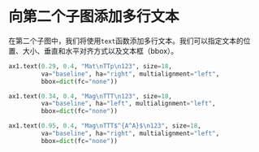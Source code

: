 # 向第二个子图添加多行文本

在第二个子图中，我们将使用`text`函数添加多行文本。我们可以指定文本的位置、大小、垂直和水平对齐方式以及文本框（bbox）。

```python
ax1.text(0.29, 0.4, "Mat\nTTp\n123", size=18,
         va="baseline", ha="right", multialignment="left",
         bbox=dict(fc="none"))

ax1.text(0.34, 0.4, "Mag\nTTT\n123", size=18,
         va="baseline", ha="left", multialignment="left",
         bbox=dict(fc="none"))

ax1.text(0.95, 0.4, "Mag\nTTT$^{A^A}$\n123", size=18,
         va="baseline", ha="right", multialignment="left",
         bbox=dict(fc="none"))
```
